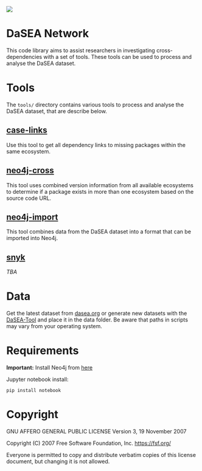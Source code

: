 ![](https://img.shields.io/badge/License-AGPL%20v3-blue.svg)


# DaSEA Network
This code library aims to assist researchers in investigating cross-dependencies with a set of tools. These tools can be used to process and analyse the DaSEA dataset.

# Tools 

The `tools/` directory contains various tools to process and analyse the DaSEA dataset, that are describe below.

## [case-links](https://github.com/DaSEA-project/DaSEA-Network/tree/main/tools/case-links)

Use this tool to get all dependency links to missing packages within the same ecosystem.

## [neo4j-cross](https://github.com/DaSEA-project/DaSEA-Network/tree/main/tools/neo4j-cross)

This tool uses combined version information from all available ecosystems to determine if a package exists in more than one ecosystem based on the source code URL. 

## [neo4j-import](https://github.com/DaSEA-project/DaSEA-Network/tree/main/tools/neo4j-import)

This tool combines data from the DaSEA dataset into a format that can be imported into Neo4j.

## [snyk](https://github.com/DaSEA-project/DaSEA-Network/tree/main/tools/snyk)

_TBA_

# Data
Get the latest dataset from [dasea.org](https://dasea-project.github.io/DASEA/) or generate new datasets with the [DaSEA-Tool](https://github.com/DaSEA-project/DASEA) and place it in the data folder. Be aware that paths in scripts may vary from your operating system.

# Requirements

**Important:** Install Neo4j from [here](https://neo4j.com/docs/operations-manual/current/installation/)

Jupyter notebook install:
```
pip install notebook
```



# Copyright
GNU AFFERO GENERAL PUBLIC LICENSE
Version 3, 19 November 2007

Copyright (C) 2007 Free Software Foundation, Inc. <https://fsf.org/> 

Everyone is permitted to copy and distribute verbatim copies of this license document, but changing it is not allowed.
